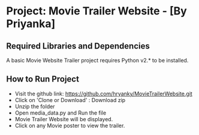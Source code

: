 Project: Movie Trailer Website  - [By Priyanka]
================================

Required Libraries and Dependencies
-----------------------------------
A basic Movie Website Trailer project requires Python v2.* to be installed.


How to Run Project
------------------
- Visit the github link:
https://github.com/hryanky/MovieTrailerWebsite.git
- Click on 'Clone or Download' : Download zip
- Unzip the folder
- Open media_data.py and Run the file
- Movie Trailer Website will be displayed.
- Click on any Movie poster to view the trailer.
